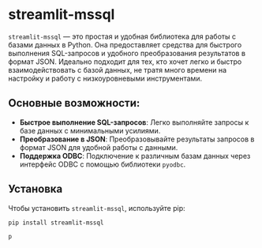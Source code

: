 # streamlit-mssql

`streamlit-mssql` — это простая и удобная библиотека для работы с базами данных в Python. Она предоставляет средства для быстрого выполнения SQL-запросов и удобного преобразования результатов в формат JSON. Идеально подходит для тех, кто хочет легко и быстро взаимодействовать с базой данных, не тратя много времени на настройку и работу с низкоуровневыми инструментами.

## Основные возможности:

- **Быстрое выполнение SQL-запросов**: Легко выполняйте запросы к базе данных с минимальными усилиями.
- **Преобразование в JSON**: Преобразовывайте результаты запросов в формат JSON для удобной работы с данными.
- **Поддержка ODBC**: Подключение к различным базам данных через интерфейс ODBC с помощью библиотеки `pyodbc`.

## Установка

Чтобы установить `streamlit-mssql`, используйте pip:

```bash
pip install streamlit-mssql

р